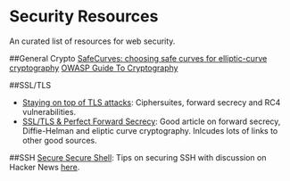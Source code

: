# Security Resources
An curated list of resources for web security.

##General Crypto
[SafeCurves:
choosing safe curves for elliptic-curve cryptography](http://safecurves.cr.yp.to/index.html)
[OWASP Guide To Cryptography](https://www.owasp.org/index.php/Guide_to_Cryptography)

##SSL/TLS
* [Staying on top of TLS attacks](http://blog.cloudflare.com/staying-on-top-of-tls-attacks/): Ciphersuites, forward secrecy and RC4 vulnerabilities.
* [SSL/TLS & Perfect Forward Secrecy](http://vincent.bernat.im/en/blog/2011-ssl-perfect-forward-secrecy.html): Good article on forward secrecy, Diffie-Helman and eliptic curve cryptography. Inlcudes lots of links to other good sources.

##SSH
[Secure Secure Shell](https://stribika.github.io/2015/01/04/secure-secure-shell.html): Tips on securing SSH with discussion on Hacker News [here](https://news.ycombinator.com/item?id=8843994).

